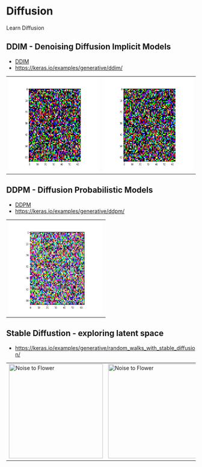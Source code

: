 # Diffusion
Learn Diffusion

## DDIM - Denoising Diffusion Implicit Models
- [DDIM](https://arxiv.org/abs/2105.05233) 
- https://keras.io/examples/generative/ddim/

<table>
  <tr>
    <td><img src="./ddim/assets/flowers.gif" width="250" height="250" title="Noise to Flower"></td>
    <td><img src="./ddim/assets/butterfly.gif" width="250" height="250" title="Noise to butterfly"></td>
  </tr>
</table>

## DDPM - Diffusion Probabilistic Models
- [DDPM](https://arxiv.org/abs/2105.05233) 
- https://keras.io/examples/generative/ddpm/

<table>
  <tr>
    <td><img src="./ddpm/assets/flowers.gif" width="250" height="250" title="Noise to Flower"></td>
  </tr>
</table>

## Stable Diffustion - exploring latent space 
- https://keras.io/examples/generative/random_walks_with_stable_diffusion/

<table>
  <tr>
    <td><img src="./stablediff/assets/petal-and-fish-150.gif" width="250" height="250" title="Noise to Flower"></td>
    <td><img src="./stablediff/assets/jc-and-dove-150.gif" width="250" height="250" title="Noise to Flower"></td>
  </tr>
</table>